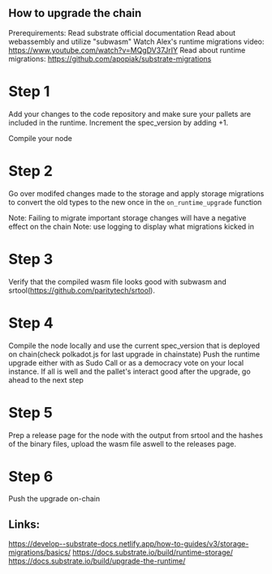 ## How to upgrade the chain

Prerequirements:
Read substrate official documentation
Read about webassembly and utilize "subwasm"
Watch Alex's runtime migrations video:  https://www.youtube.com/watch?v=MQgDV37JrIY
Read about runtime migrations: https://github.com/apopiak/substrate-migrations

# Step 1
Add your changes to the code repository and make sure your pallets are included in the runtime. Increment the spec_version by adding +1.

Compile your node


# Step 2
Go over modifed changes made to the storage and apply storage migrations to convert the old types to the new once in the `on_runtime_upgrade` function

Note: Failing to migrate important storage changes will have a negative effect on the chain
Note: use logging to display what migrations kicked in

# Step 3
Verify that the compiled wasm file looks good with subwasm and srtool(https://github.com/paritytech/srtool).

# Step 4
Compile the node locally and use the current spec_version that is deployed on chain(check polkadot.js for last upgrade in chainstate)
Push the runtime upgrade either with as Sudo Call or as a democracy vote on your local instance.
If all is well and the pallet's interact good after the upgrade, go ahead to the next step

# Step 5
Prep a release page for the node with the output from srtool and the hashes of the binary files, upload the wasm file aswell to the releases page.

# Step 6
Push the upgrade on-chain


## Links:
https://develop--substrate-docs.netlify.app/how-to-guides/v3/storage-migrations/basics/
https://docs.substrate.io/build/runtime-storage/
https://docs.substrate.io/build/upgrade-the-runtime/
